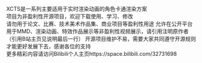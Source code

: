 XCTS是一系列主要适用于实时渲染动画的角色卡通渲染方案  
项目为非盈利性开源项目，欢迎下载使用、学习、修改  
请勿用于论文、比赛、技术美术作品集、商业项目等盈利性用途
允许在公开平台用于MMD、渲染动画、特效作品展示等非盈利性视频展示，请引用注明原作者（引用B站主页见说明最后一行）
开源项目维护不易，需要大家共同遵守开源规则才能更好发展下去，感谢各位的支持  
更多精彩内容请访问Bilibili个人主页https://space.bilibili.com/32731698
